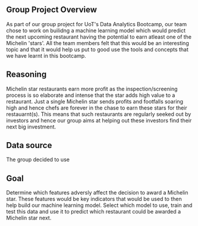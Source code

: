 ## Group Project Overview
As part of our group project for UoT's Data Analytics Bootcamp, our team chose to work on builidng a machine learning model which would predict the next upcoming restaurant having the potential to earn atleast one of the Michelin 'stars'. All the team members felt that this would be an interesting topic and that it would help us put to good use the tools and concepts that we have learnt in this bootcamp.

## Reasoning
Michelin star restaurants earn more profit as the inspection/screening process is so elaborate and intense that the star adds high value to a restaurant. Just a single Michelin star sends profits and footfalls soaring high and hence chefs are forever in the chase to earn these stars for their restauarnt(s). This means that such restaurants are regularly seeked out by investors and hence our group aims at helping out these investors find their next big investment. 

## Data source
The group decided to use 

## Goal
Determine which features adversly affect the decision to award a Michelin star. These features would be key indicators that would be used to then help build our machine learning model. Select which model to use, train and test this data and use it to predict which restaurant could be awarded a Michelin star next. 

